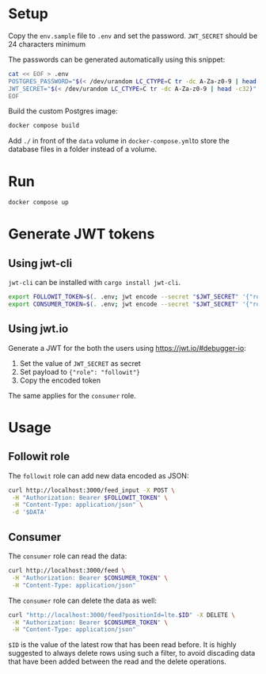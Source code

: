 # Setup

Copy the `env.sample` file to `.env` and set the password.
`JWT_SECRET` should be 24 characters minimum

The passwords can be generated automatically using this snippet:
```bash
cat << EOF > .env
POSTGRES_PASSWORD="$(< /dev/urandom LC_CTYPE=C tr -dc A-Za-z0-9 | head -c32)"
JWT_SECRET="$(< /dev/urandom LC_CTYPE=C tr -dc A-Za-z0-9 | head -c32)"
EOF
```

Build the custom Postgres image:
```bash
docker compose build
```

Add `./` in front of the `data` volume in `docker-compose.yml`to store the database files in a folder instead of a volume.

# Run

```bash
docker compose up
```

# Generate JWT tokens

## Using jwt-cli

`jwt-cli` can be installed with `cargo install jwt-cli`.

```bash
export FOLLOWIT_TOKEN=$(. .env; jwt encode --secret "$JWT_SECRET" '{"role": "followit"}')
export CONSUMER_TOKEN=$(. .env; jwt encode --secret "$JWT_SECRET" '{"role": "consumer"}')
```

## Using jwt.io

Generate a JWT for the both the users using https://jwt.io/#debugger-io:
1. Set the value of `JWT_SECRET` as secret
2. Set payload to `{"role": "followit"}`
3. Copy the encoded token

The same applies for the `consumer` role.

# Usage

## Followit role

The `followit` role can add new data encoded as JSON:

```bash
curl http://localhost:3000/feed_input -X POST \
 -H "Authorization: Bearer $FOLLOWIT_TOKEN" \
 -H "Content-Type: application/json" \
 -d '$DATA'
```

## Consumer

The `consumer` role can read the data:

```bash
curl http://localhost:3000/feed \
 -H "Authorization: Bearer $CONSUMER_TOKEN" \
 -H "Content-Type: application/json"
```

The `consumer` role can delete the data as well:

```bash
curl "http://localhost:3000/feed?positionId=lte.$ID" -X DELETE \
 -H "Authorization: Bearer $CONSUMER_TOKEN" \
 -H "Content-Type: application/json"
```

`$ID` is the value of the latest row that has been read before.
It is highly suggested to always delete rows using such a filter, to avoid discading data that have been added between the read and the delete operations.

